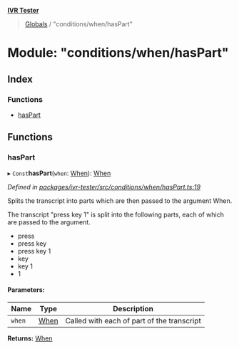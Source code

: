 **[IVR Tester](../README.md)**

> [Globals](../README.md) / "conditions/when/hasPart"

# Module: "conditions/when/hasPart"

## Index

### Functions

* [hasPart](_conditions_when_haspart_.md#haspart)

## Functions

### hasPart

▸ `Const`**hasPart**(`when`: [When](_conditions_when_when_.md#when)): [When](_conditions_when_when_.md#when)

*Defined in [packages/ivr-tester/src/conditions/when/hasPart.ts:19](https://github.com/SketchingDev/ivr-tester/blob/19f91d1/packages/ivr-tester/src/conditions/when/hasPart.ts#L19)*

Splits the transcript into parts which are then passed to the argument When.

The transcript "press key 1" is split into the following parts, each of which are
passed to the argument.
  * press
  * press key
  * press key 1
  * key
  * key 1
  * 1

#### Parameters:

Name | Type | Description |
------ | ------ | ------ |
`when` | [When](_conditions_when_when_.md#when) | Called with each of part of the transcript  |

**Returns:** [When](_conditions_when_when_.md#when)
